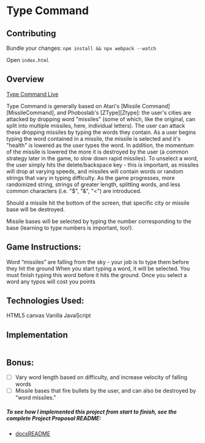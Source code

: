 # Type Command

## Contributing

Bundle your changes:
`npm install && npx webpack --watch`

Open `index.html`

## Overview

[Type Command Live][TypeCommand]

[TypeCommand]: http://www.david-mcafee.com/TypeCommand

Type Command is generally based on Atari's [Missile Command][MissileCommand], and Phoboslab's [ZType][Ztype]: the user's cities are attacked by dropping word "missiles" (some of which, like the original, can split into multiple missiles, here, individual letters). The user can attack these dropping missiles by typing the words they contain. As a user begins typing the word contained in a missile, the missile is selected and it's "health" is lowered as the user types the word. In addition, the momentum of the missile is lowered the more it is destroyed by the user (a common strategy later in the game, to slow down rapid missiles). To unselect a word, the user simply hits the delete/backspace key - this is important, as missiles will drop at varying speeds, and missiles will contain words or random strings that vary in typing difficulty. As the game progresses, more randomized string, strings of greater length, splitting words, and less common characters (i.e. "$", "&", "<") are introduced.

Should a missile hit the bottom of the screen, that specific city or missile base will be destroyed.

Missile bases will be selected by typing the number corresponding to the base (learning to type numbers is important, too!).

## Game Instructions:

Word “missiles” are falling from the sky - your job is to type them before they hit the ground When you start typing a word, it will be selected. You must finish typing this word before it hits the ground. Once you select a word
any typos will cost you points

## Technologies Used:

HTML5 canvas
Vanilla JavaScript

## Implementation

```JavaScript

```

## Bonus:

- [ ] Vary word length based on difficulty, and increase velocity of falling words
- [ ] Missile bases that fire bullets by the user, and can also be destroyed by "word missiles."

##### To see how I implemented this project from start to finish, see the complete Project Proposal README:

- [docsREADME][docsREADME]

[docsREADME]: docs/README.md
